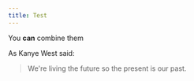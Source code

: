 ```yaml
---
title: Test
---
```


<Hello World>


You **can** combine them

As Kanye West said:
> We're living the future so
> the present is our past.

